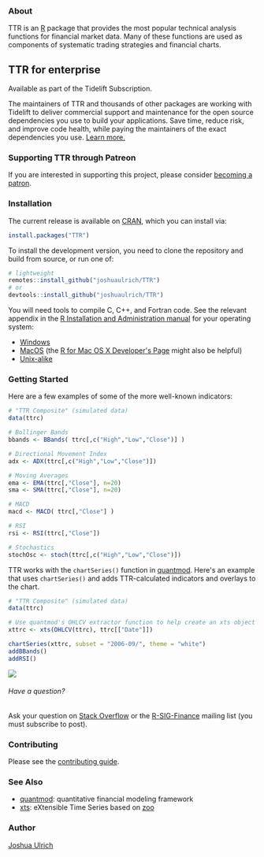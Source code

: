 ### About

TTR is an [R](https://www.r-project.org) package that provides the most popular
technical analysis functions for financial market data. Many of these functions
are used as components of systematic trading strategies and financial charts.

## TTR for enterprise

Available as part of the Tidelift Subscription.

The maintainers of TTR and thousands of other packages are working with Tidelift to deliver commercial support and maintenance for the open source dependencies you use to build your applications. Save time, reduce risk, and improve code health, while paying the maintainers of the exact dependencies you use. [Learn more.](https://tidelift.com/subscription/pkg/cran-ttr?utm_source=cran-ttr&utm_medium=referral&utm_campaign=enterprise&utm_term=repo)

### Supporting TTR through Patreon

If you are interested in supporting this project, please consider [becoming a patron](https://www.patreon.com/joshuaulrich).

### Installation

The current release is available on [CRAN](https://CRAN.R-project.org/package=TTR),
which you can install via:

```r
install.packages("TTR")
```

To install the development version, you need to clone the repository and build
from source, or run one of:

```r
# lightweight
remotes::install_github("joshuaulrich/TTR")
# or
devtools::install_github("joshuaulrich/TTR")
```

You will need tools to compile C, C++, and Fortran code. See the relevant
appendix in the [R Installation and Administration manual](https://cran.r-project.org/doc/manuals/r-release/R-admin.html)
for your operating system:

- [Windows](https://cran.r-project.org/doc/manuals/r-release/R-admin.html#The-Windows-toolset)
- [MacOS](https://cran.r-project.org/doc/manuals/r-release/R-admin.html#macOS) (the [R for Mac OS X Developer's Page](https://r.research.att.com/) might also be helpful)
- [Unix-alike](https://cran.r-project.org/doc/manuals/r-release/R-admin.html#Essential-and-useful-other-programs-under-a-Unix_002dalike)

### Getting Started

Here are a few examples of some of the more well-known indicators:

```r
# "TTR Composite" (simulated data)
data(ttrc)

# Bollinger Bands
bbands <- BBands( ttrc[,c("High","Low","Close")] )

# Directional Movement Index
adx <- ADX(ttrc[,c("High","Low","Close")])

# Moving Averages
ema <- EMA(ttrc[,"Close"], n=20)
sma <- SMA(ttrc[,"Close"], n=20)

# MACD
macd <- MACD( ttrc[,"Close"] )

# RSI
rsi <- RSI(ttrc[,"Close"])

# Stochastics
stochOsc <- stoch(ttrc[,c("High","Low","Close")])
```

TTR works with the `chartSeries()` function in [quantmod](https://github.com/joshuaulrich/quantmod). Here's an example that uses `chartSeries()` and adds TTR-calculated indicators and overlays to the chart.

```r
# "TTR Composite" (simulated data)
data(ttrc)

# Use quantmod's OHLCV extractor function to help create an xts object
xttrc <- xts(OHLCV(ttrc), ttrc[["Date"]])

chartSeries(xttrc, subset = "2006-09/", theme = "white")
addBBands()
addRSI()
```

![](https://drive.google.com/uc?export=view&id=1TrgoZujgcI9GCMEWHlDgzkQQvBItyLwq)

###### Have a question?

Ask your question on [Stack Overflow](http://stackoverflow.com/questions/tagged/r)
or the [R-SIG-Finance](https://stat.ethz.ch/mailman/listinfo/r-sig-finance)
mailing list (you must subscribe to post).

### Contributing

Please see the [contributing guide](.github/CONTRIBUTING.md).

### See Also

- [quantmod](https://CRAN.R-project.org/package=quantmod): quantitative financial modeling framework
- [xts](https://CRAN.R-project.org/package=xts): eXtensible Time Series based
on [zoo](https://CRAN.R-project.org/package=zoo)

### Author

[Joshua Ulrich](https://about.me/joshuaulrich)

